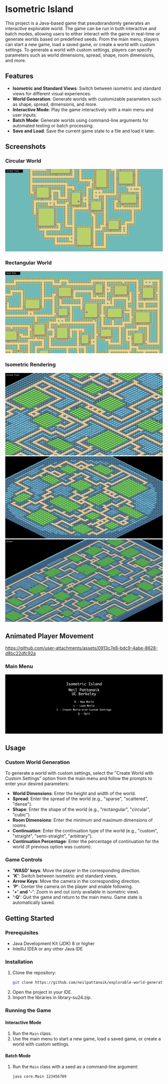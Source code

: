 # Isometric Island

This project is a Java-based game that pseudorandomly generates an interactive explorable world. The game can be run in both interactive and batch modes, allowing users to either interact with the game in real-time or generate worlds based on predefined seeds.
From the main menu, players can start a new game, load a saved game, or create a world with custom settings. To generate a world with custom settings, players can specify parameters such as world dimensions, spread, shape, room dimensions, and more.

## Features

- **Isometric and Standard Views**: Switch between isometric and standard views for different visual experiences.
- **World Generation**: Generate worlds with customizable parameters such as shape, spread, dimensions, and more.
- **Interactive Mode**: Play the game interactively with a main menu and user inputs.
- **Batch Mode**: Generate worlds using command-line arguments for automated testing or batch processing.
- **Save and Load**: Save the current game state to a file and load it later.

## Screenshots

### Circular World
![circular_world.png](circular_world.png)

### Rectangular World
![rectangular_world.png](rectangular_world.png)

### Isometric Rendering
![isometric1.png](isometric1.png)
![isometric2.png](isometric2.png)
![isometric3.png](isometric3.png)

## Animated Player Movement
https://github.com/user-attachments/assets/0913c7e8-bdc9-4abe-8628-d8bc22dfc92a

### Main Menu
![main_menu.png](main_menu.png)

## Usage 

### Custom World Generation

To generate a world with custom settings, select the "Create World with Custom Settings" option from the main menu and follow the prompts to enter your desired parameters:
- **World Dimensions**: Enter the height and width of the world.
- **Spread**: Enter the spread of the world (e.g., "sparse", "scattered", "dense").
- **Shape**: Enter the shape of the world (e.g., "rectangular", "circular", "cubic").
- **Room Dimensions**: Enter the minimum and maximum dimensions of rooms.
- **Continuation**: Enter the continuation type of the world (e.g., "custom", "straight", "semi-straight", "arbitrary").
- **Continuation Percentage**: Enter the percentage of continuation for the world (if previous option was custom).

### Game Controls

- **'WASD' keys**: Move the player in the corresponding direction.
- **'K'**: Switch between isometric and standard views.
- **Arrow Keys**: Move the camera in the corresponding direction.
- **'P'**: Center the camera on the player and enable following.
- **'+' and '-'**: Zoom in and out (only available in isometric view).
- **':Q'**: Quit the game and return to the main menu. Game state is automatically saved.

## Getting Started

### Prerequisites

- Java Development Kit (JDK) 8 or higher
- IntelliJ IDEA or any other Java IDE

### Installation

1. Clone the repository:
    ```sh
    git clone https://github.com/neilpattanaik/explorable-world-generator.git
    ```
2. Open the project in your IDE.
3. Import the libraries in library-su24.zip.
   
### Running the Game

#### Interactive Mode

1. Run the `Main` class.
2. Use the main menu to start a new game, load a saved game, or create a world with custom settings.

#### Batch Mode

1. Run the `Main` class with a seed as a command-line argument:
    ```sh
    java core.Main 123456789
    ```
